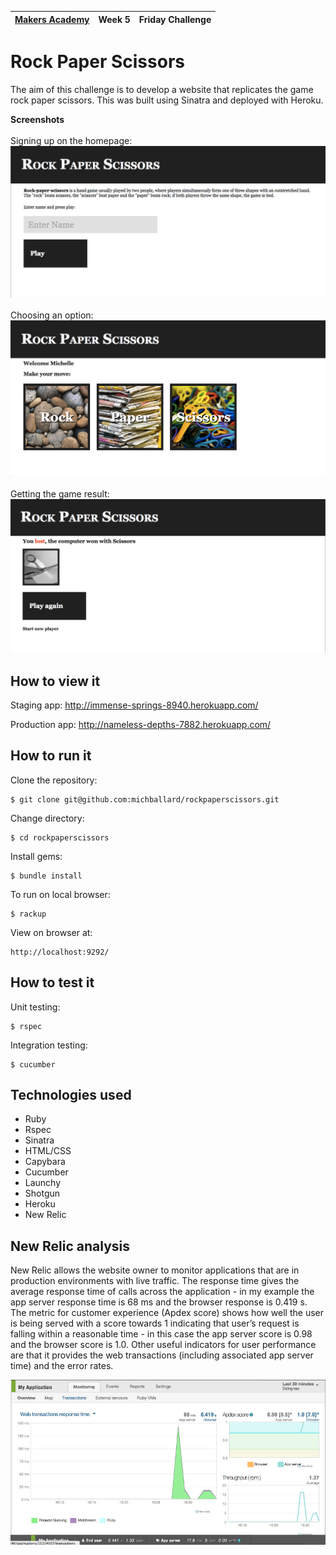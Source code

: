| [Makers Academy](http://www.makersacademy.com) | Week 5 | Friday Challenge |
| ------ | ------ | ------ |

Rock Paper Scissors
===================
The aim of this challenge is to develop a website that replicates the game rock paper scissors. This was built using Sinatra and deployed with Heroku.  

<strong>Screenshots</strong> <br> <br>
Signing up on the homepage:
![Screenshot 1](https://github.com/michballard/rockpaperscissors/blob/master/images/screenshot1.png)
<br> <br>
Choosing an option:
![Screenshot 2](https://github.com/michballard/rockpaperscissors/blob/master/images/screenshot2.png)
<br> <br>
Getting the game result:
![Screenshot 3](https://github.com/michballard/rockpaperscissors/blob/master/images/screenshot3.png)


How to view it
--------------
Staging app:
http://immense-springs-8940.herokuapp.com/

Production app:
http://nameless-depths-7882.herokuapp.com/

How to run it
-------------
Clone the repository:
```shell
$ git clone git@github.com:michballard/rockpaperscissors.git
```

Change directory:
```shell
$ cd rockpaperscissors
```

Install gems:
```shell
$ bundle install
```

To run on local browser: 
```shell
$ rackup
```

View on browser at:
```
http://localhost:9292/
```

How to test it
--------------
Unit testing:
```shell
$ rspec
```

Integration testing:
```shell
$ cucumber
```

Technologies used
-----------------
- Ruby
- Rspec
- Sinatra
- HTML/CSS
- Capybara
- Cucumber
- Launchy
- Shotgun
- Heroku
- New Relic

New Relic analysis
------------------
New Relic allows the website owner to monitor applications that are in production environments with live traffic.  The response time gives the average response time of calls across the application - in my example the app server response time is 68 ms and the browser response is 0.419 s.  The metric for customer experience (Apdex score) shows how well the user is being served with a score towards 1 indicating that user’s request is falling within a reasonable time - in this case the app server score is 0.98 and the browser score is 1.0.  Other useful indicators for user performance are that it provides the web transactions (including associated app server time) and the error rates.  

![New Relic Snapshot](https://github.com/michballard/rockpaperscissors/blob/master/images/new_relic_analytics.jpg)
